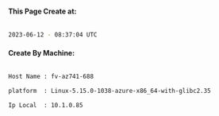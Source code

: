 
   
#### This Page Create at:

```bash

2023-06-12 - 08:37:04 UTC

```

#### Create By Machine:

```bash

Host Name : fv-az741-688

platform  : Linux-5.15.0-1038-azure-x86_64-with-glibc2.35

Ip Local  : 10.1.0.85

```

